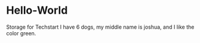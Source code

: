 # Hello-World
Storage for Techstart
I have 6 dogs, my middle name is joshua, and I like the color green.
